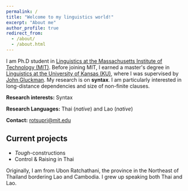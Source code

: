 ```yaml
---
permalink: /
title: "Welcome to my linguistics world!"
excerpt: "About me"
author_profile: true
redirect_from: 
  - /about/
  - /about.html
---
```



I am Ph.D student in [Linguistics at the Massachusetts Institute of Technology (MIT)](https://linguistics.mit.edu). Before joining MIT, I earned a master's degree in [Linguistics at the University of Kansas (KU)](https://linguistics.ku.edu), where I was supervised by [John Gluckman](https://www.jgluckman.com/index.html). My research is on **syntax**. I am particularly interested in long-distance dependencies and size of non-finite clauses. 



**Research interests:** Syntax

**Research Languages:** Thai (_native_) and Lao (_native_)

**Contact:**  [rotsupri@mit.edu]() 


    
## Current projects
  - _Tough_-constructions
  - Control & Raising in Thai

Originally, I am from Ubon Ratchathani, the province in the Northeast of Thailand bordering Lao and Cambodia. I grew up speaking both Thai and Lao. 
